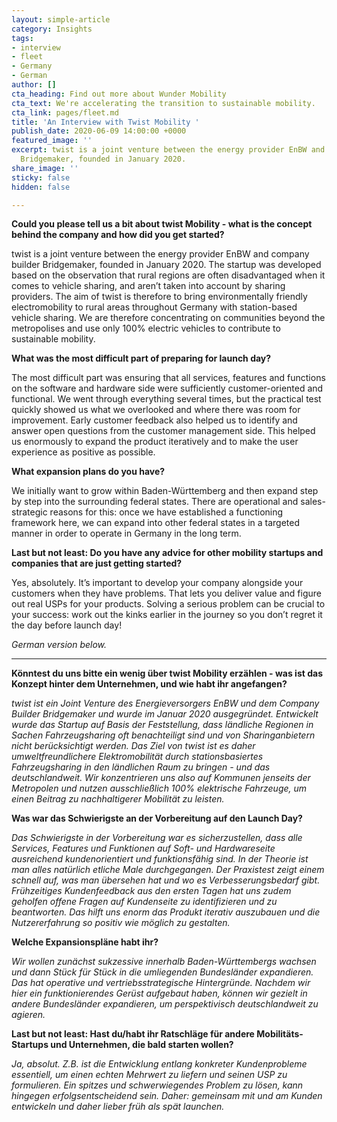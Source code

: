 ```yaml
---
layout: simple-article
category: Insights
tags:
- interview
- fleet
- Germany
- German
author: []
cta_heading: Find out more about Wunder Mobility
cta_text: We're accelerating the transition to sustainable mobility.
cta_link: pages/fleet.md
title: 'An Interview with Twist Mobility '
publish_date: 2020-06-09 14:00:00 +0000
featured_image: ''
excerpt: twist is a joint venture between the energy provider EnBW and company builder
  Bridgemaker, founded in January 2020.
share_image: ''
sticky: false
hidden: false

---
```


**Could you please tell us a bit about twist Mobility - what is the concept behind the company and how did you get started?**

twist is a joint venture between the energy provider EnBW and company builder Bridgemaker, founded in January 2020. The startup was developed based on the observation that rural regions are often disadvantaged when it comes to vehicle sharing, and aren’t taken into account by sharing providers. The aim of twist is therefore to bring environmentally friendly electromobility to rural areas throughout Germany with station-based vehicle sharing. We are therefore concentrating on communities beyond the metropolises and use only 100% electric vehicles to contribute to sustainable mobility.

**What was the most difficult part of preparing for launch day?**

The most difficult part was ensuring that all services, features and functions on the software and hardware side were sufficiently customer-oriented and functional. We went through everything several times, but the practical test quickly showed us what we overlooked and where there was room for improvement. Early customer feedback also helped us to identify and answer open questions from the customer management side. This helped us enormously to expand the product iteratively and to make the user experience as positive as possible.

**What expansion plans do you have?**

We initially want to grow within Baden-Württemberg and then expand step by step into the surrounding federal states. There are operational and sales-strategic reasons for this: once we have established a functioning framework here, we can expand into other federal states in a targeted manner in order to operate in Germany in the long term.

**Last but not least: Do you have any advice for other mobility startups and companies that are just getting started?**

Yes, absolutely. It’s important to develop your company alongside your customers when they have problems. That lets you deliver value and figure out real USPs for your products. Solving a serious problem can be crucial to your success: work out the kinks earlier in the journey so you don’t regret it the day before launch day!

_German version below._ 

***

**Könntest du uns bitte ein wenig über twist Mobility erzählen - was ist das Konzept hinter dem Unternehmen, und wie habt ihr angefangen?**

_twist ist ein Joint Venture des Energieversorgers EnBW und dem Company Builder Bridgemaker und wurde im Januar 2020 ausgegründet. Entwickelt wurde das Startup auf Basis der Feststellung, dass ländliche Regionen in Sachen Fahrzeugsharing oft benachteiligt sind und von Sharinganbietern nicht berücksichtigt werden. Das Ziel von twist ist es daher umweltfreundlichere Elektromobilität durch stationsbasiertes Fahrzeugsharing in den ländlichen Raum zu bringen - und das deutschlandweit. Wir konzentrieren uns also auf Kommunen jenseits der Metropolen und nutzen ausschließlich 100% elektrische Fahrzeuge, um einen Beitrag zu nachhaltigerer Mobilität zu leisten._

**Was war das Schwierigste an der Vorbereitung auf den Launch Day?**

_Das Schwierigste in der Vorbereitung war es sicherzustellen, dass alle Services, Features und Funktionen auf Soft- und Hardwareseite ausreichend kundenorientiert und funktionsfähig sind. In der Theorie ist man alles natürlich etliche Male durchgegangen. Der Praxistest zeigt einem schnell auf, was man übersehen hat und wo es Verbesserungsbedarf gibt. Frühzeitiges Kundenfeedback aus den ersten Tagen hat uns zudem geholfen offene Fragen auf Kundenseite zu identifizieren und zu beantworten. Das hilft uns enorm das Produkt iterativ auszubauen und die Nutzererfahrung so positiv wie möglich zu gestalten._

  
**Welche Expansionspläne habt ihr?**

_Wir wollen zunächst sukzessive innerhalb Baden-Württembergs wachsen und dann Stück für Stück in die umliegenden Bundesländer expandieren. Das hat operative und vertriebsstrategische Hintergründe. Nachdem wir hier ein funktionierendes Gerüst aufgebaut haben, können wir gezielt in andere Bundesländer expandieren, um perspektivisch deutschlandweit zu agieren._

  
**Last but not least: Hast du/habt ihr Ratschläge für andere Mobilitäts-Startups und Unternehmen, die bald starten wollen?**

_Ja, absolut. Z.B. ist die Entwicklung entlang konkreter Kundenprobleme essentiell, um einen echten Mehrwert zu liefern und seinen USP zu formulieren. Ein spitzes und schwerwiegendes Problem zu lösen, kann hingegen erfolgsentscheidend sein. Daher: gemeinsam mit und am Kunden entwickeln und daher lieber früh als spät launchen._